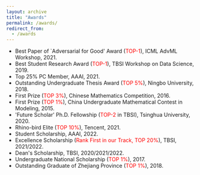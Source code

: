 ```yaml
---
layout: archive
title: "Awards"
permalink: /awards/
redirect_from:
  - /awards
---
```




* Best Paper of `Adversarial for Good' Award (<font color='red'>TOP-1</font>), ICML AdvML Workshop, 2021.
* Best Student Research Award (<font color='red'>TOP-1</font>), TBSI Workshop on Data Science, 2019.
* Top 25% PC Member, AAAI, 2021. 
* Outstanding Undergraduate Thesis Award (<font color='red'>TOP 5%</font>), Ningbo University, 2018.
* First Prize (<font color='red'>TOP 3%</font>), Chinese Mathematics Competition, 2016.
* First Prize (<font color='red'>TOP 1%</font>), China Undergraduate Mathematical Contest in Modeling, 2015.
* 'Future Scholar' Ph.D. Fellowship (<font color='red'>TOP-2</font> in TBSI), Tsinghua University, 2020.
* Rhino-bird Elite (<font color='red'>TOP 10%</font>), Tencent, 2021.
* Student Scholarship, AAAI, 2022.
* Excellence Scholarship (<font color='red'>Rank First in our Track, TOP 20%</font>), TBSI, 2021/2022.
* Dean's Scholarship, TBSI, 2020/2021/2022.
* Undergraduate National Scholarship (<font color='red'>TOP 1%</font>), 2017.
* Outstanding Graduate of Zhejiang Province (<font color='red'>TOP 1%</font>), 2018.





